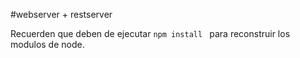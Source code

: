 #webserver + restserver

Recuerden que deben de ejecutar ```npm install ``` para reconstruir los modulos de node.
